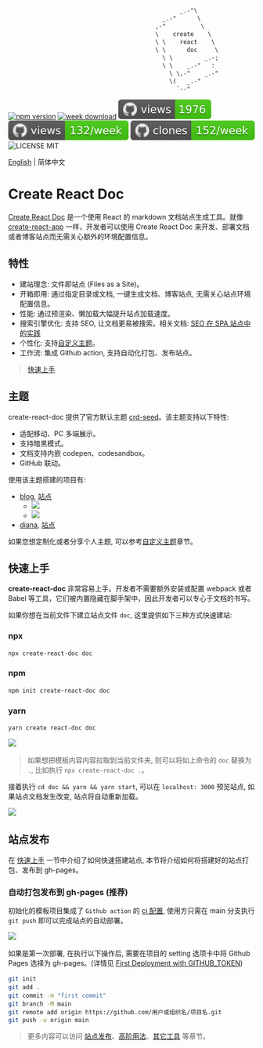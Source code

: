                                                      _.-"\
                                                _.-"      \
                                              ,-"          \
                                              \    create    \
                                              \ \    react    \
                                              \ \      doc     \
                                                \ \         _.-;
                                                \ \    _.-"   :
                                                  \ \,-"    _.-"
                                                  \(   _.-"
                                                    `--"

[![npm version](https://img.shields.io/npm/v/create-react-doc)](https://badge.fury.io/js/create-react-doc)
[![week download](https://img.shields.io/npm/dw/create-react-doc.svg)](https://www.npmjs.com/package/create-react-doc)
![views](https://raw.githubusercontent.com/MuYunyun/create-react-doc/traffic/traffic-create-react-doc/views.svg)
![views](https://raw.githubusercontent.com/MuYunyun/create-react-doc/traffic/traffic-create-react-doc/views_per_week.svg)
![clones](https://raw.githubusercontent.com/MuYunyun/create-react-doc/traffic/traffic-create-react-doc/clones_per_week.svg)
![LICENSE MIT](https://img.shields.io/npm/l/create-react-doc.svg)

[English](./README-en.md) | 简体中文

# Create React Doc

[Create React Doc](https://github.com/MuYunyun/create-react-doc) 是一个使用 React 的 markdown 文档站点生成工具。就像 [create-react-app](https://github.com/facebook/create-react-app) 一样，开发者可以使用 Create React Doc 来开发、部署文档或者博客站点而无需关心额外的环境配置信息。

## 特性

* 建站理念: 文件即站点 (Files as a Site)。
* 开箱即用: 通过指定目录或文档, 一键生成文档、博客站点, 无需关心站点环境配置信息。
* 性能: 通过预渲染、懒加载大幅提升站点加载速度。
* 搜索引擎优化: 支持 SEO, 让文档更易被搜索。相关文档: [SEO 在 SPA 站点中的实践](https://github.com/MuYunyun/blog/issues/84)
* 个性化: 支持[自定义主题](http://muyunyun.cn/create-react-doc/%E8%87%AA%E5%AE%9A%E4%B9%89%E4%B8%BB%E9%A2%98)。
* 工作流: 集成 Github action, 支持自动化打包、发布站点。

> [快速上手](http://muyunyun.cn/create-react-doc/%E5%BF%AB%E9%80%9F%E4%B8%8A%E6%89%8B)

## 主题

create-react-doc 提供了官方默认主题 [crd-seed](https://github.com/MuYunyun/create-react-doc/tree/main/packages/crd-seed)。该主题支持以下特性:

* 适配移动、PC 多端展示。
* 支持暗黑模式。
* 文档支持内嵌 codepen、codesandbox。
* GitHub 联动。

使用该主题搭建的项目有:

* [blog](https://github.com/MuYunyun/blog), [站点](http://muyunyun.cn/blog)
  * ![](http://with.muyunyun.cn/ec330b8ac2175c828be41f446f9f9619.jpg)
  * ![](http://with.muyunyun.cn/2e7440e4256debda2d73a4e6392c7146.jpg-300)
* [diana](https://github.com/MuYunyun/diana), [站点](https://muyunyun.cn/diana/)

如果您想定制化或者分享个人主题, 可以参考[自定义主题](http://muyunyun.cn/create-react-doc/自定义主题)章节。

## 快速上手

**create-react-doc** 非常容易上手。开发者不需要额外安装或配置 webpack 或者 Babel 等工具，它们被内置隐藏在脚手架中，因此开发者可以专心于文档的书写。

如果你想在当前文件下建立站点文件 `doc`, 这里提供如下三种方式快速建站:

### npx

```bash
npx create-react-doc doc
```

### npm

```bash
npm init create-react-doc doc
```

### yarn

```bash
yarn create react-doc doc
```

![](http://with.muyunyun.cn/0f0cf6e8cb68b18399eac2927f74b063.jpg)

> 如果想把模板内容内容拉取到当前文件夹, 则可以将如上命令的 `doc` 替换为 `.`, 比如执行 `npx create-react-doc .`。

接着执行 `cd doc && yarn && yarn start`, 可以在 `localhost: 3000` 预览站点, 如果站点文档发生改变, 站点将自动重新加载。

<img src="http://with.muyunyun.cn/2bbd4d8da3165e1a09a88f5e6a114009.jpg" width="900" />

## 站点发布

在 [快速上手](http://muyunyun.cn/create-react-doc/快速上手) 一节中介绍了如何快速搭建站点, 本节将介绍如何将搭建好的站点打包、发布到 gh-pages。

### 自动打包发布到 gh-pages (推荐)

初始化的模板项目集成了 `Github action` 的 [ci 配置](https://github.com/MuYunyun/create-react-doc/blob/main/packages/templates/default/.github/workflows/gh-pages.yml), 使用方只需在 main 分支执行 `git push` 即可以完成站点的自动部署。

![](http://with.muyunyun.cn/ea24d511f76efe5ba5d13bb6b1609aac.jpg)

如果是第一次部署, 在执行以下操作后, 需要在项目的 setting 选项卡中将 Github Pages 选择为 gh-pages。(详情见 [First Deployment with GITHUB_TOKEN](https://github.com/peaceiris/actions-gh-pages#%EF%B8%8F-first-deployment-with-github_token))

```bash
git init
git add .
git commit -m "first commit"
git branch -M main
git remote add origin https://github.com/用户或组织名/项目名.git
git push -u origin main
```

> 更多内容可以访问 [站点发布](http://muyunyun.cn/create-react-doc/站点发布)、[高阶用法](http://muyunyun.cn/create-react-doc/高阶用法)、[其它工具](http://muyunyun.cn/create-react-doc/其它工具) 等章节。
